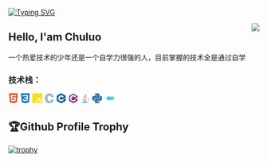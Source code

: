 <a href="https://git.io/typing-svg"><img src="https://readme-typing-svg.demolab.com?font=Fira+Code&size=28&pause=1000&center=&vCenter=&repeat=%E7%9C%9F&random=%E5%81%87&width=435&separator=%3C&lines=printf(%22Hello+World!%5Cn%22);%3C%E6%AC%A2%E8%BF%8E%E6%9D%A5%E5%88%B0%E6%88%91%E7%9A%84%E4%B8%BB%E9%A1%B5" alt="Typing SVG" /></a>

<img align="right" src="https://count.getloli.com/get/@:chuluo0?theme=rule34">
<h2>Hello, I'am Chuluo</h2>
<P>一个热爱技术的少年还是一个自学力很强的人，目前掌握的技术全是通过自学</P>
 <h3>技术栈：</h3>
<a href="https://www.w3.org/html/"><code><img height="20" src="svg/html5-color.svg"></code></a>
<a href="https://www.w3schools.com/css/"><code><img height="20" src="svg/css3-color.svg"></code></a>
<a href="https://developer.mozilla.org/zh-CN/docs/Web/JavaScript"><code><img height="20" src="svg/javascript-color.svg"></code></a>
<a href="https://www.cprogramming.com/"><code><img height="20" src="svg/c-color.svg"></code></a>
<a href="https://www.w3schools.com/cpp/"><code><img height="20" src="svg/cplusplus-color.svg"></code></a>
<a href="https://www.w3schools.com/cs/index.php"><code><img height="20" src="svg/csharp-original.svg"></code></a>
<a href="https://www.java.com/zh-CN/"><code><img height="20" src="svg/java-original.svg"></code></a>
<a href="https://www.python.org/"><code><img height="20" src="svg/python-color.svg"></code></a>
<a href="https://go.dev/"><code><img height="20" src="svg/go-color.svg"></code></a>
<h2>🏆Github Profile Trophy</h2>

[![trophy](https://github-profile-trophy.vercel.app/?username=chuluo0&row=2&column=3&theme=radical)](https://github.com/chuluo0/chuluo0)
